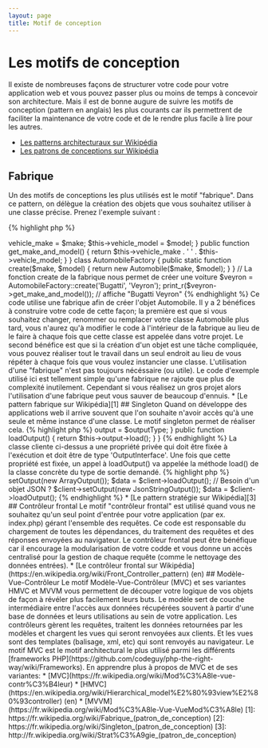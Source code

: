 ```yaml
---
layout: page
title: Motif de conception
---
```


# Les motifs de conception

Il existe de nombreuses façons de structurer votre code pour votre application web et vous pouvez passer plus ou moins 
de temps à concevoir son architecture. Mais il est de bonne augure de suivre les motifs de conception (pattern en 
anglais) les plus courants car ils permettrent de faciliter la maintenance de votre code 
et de le rendre plus facile à lire pour les autres.

* [Les patterns architecturaux sur Wikipédia](https://fr.wikipedia.org/wiki/Patron_d%27architecture)
* [Les patrons de conceptions sur Wikipédia](https://fr.wikipedia.org/wiki/Patron_de_conception)

## Fabrique

Un des motifs de conceptions les plus utilisés est le motif "fabrique". Dans ce pattern, on délègue la création des 
objets que vous souhaitez utiliser à une classe précise. Prenez l'exemple suivant :

{% highlight php %}
<?php
class Automobile
{
    private $vehicle_make;
    private $vehicle_model;

    public function __construct($make, $model)
    {
        $this->vehicle_make = $make;
        $this->vehicle_model = $model;
    }

    public function get_make_and_model()
    {
        return $this->vehicle_make . ' ' . $this->vehicle_model;
    }
}

class AutomobileFactory
{
    public static function create($make, $model)
    {
        return new Automobile($make, $model);
    }
}

// La fonction create de la fabrique nous permet de créer une voiture
$veyron = AutomobileFactory::create('Bugatti', 'Veyron');

print_r($veyron->get_make_and_model()); // affiche "Bugatti Veyron"
{% endhighlight %}

Ce code utilise une fabrique afin de créer l'objet Automobile. Il y a 2 bénéfices à construire votre code de cette 
façon; la première est que si vous souhaitez changer, renommer ou remplacer votre classe Automobile plus tard, vous 
n'aurez qu'à modifier le code à l'intérieur de la fabrique au lieu de le faire à chaque fois que cette classe est 
appelée dans votre projet. Le second bénéfice est que si la création d'un objet est une tâche compliquée, vous pouvez 
réaliser tout le travail dans un seul endroit au lieu de vous répéter à chaque fois que vous voulez instancier une 
classe.

L'utilisation d'une "fabrique" n'est pas toujours nécéssaire (ou utile). Le code d'exemple utilisé ici est tellement 
simple qu'une fabrique ne rajoute que plus de complexité inutilement. Cependant si vous réalisez un gros projet alors 
l'utilisation d'une fabrique peut vous sauver de beaucoup d'ennuis.

* [Le pattern fabrique sur Wikipédia][1]

## Singleton

Quand on développe des applications web il arrive souvent que l'on souhaite n'avoir accès qu'à une seule et même 
instance d'une classe. Le motif singleton permet de réaliser cela.

{% highlight php %}
<?php
class Singleton
{
    /**
     * Retourne l'instance *Singleton* de cette classe.
     *
     * @staticvar Singleton $instance L'instance *Singleton* de la classe.
     *
     * @return Singleton L'instance *Singleton*.
     */
    public static function getInstance()
    {
        static $instance = null;
        if (null === $instance) {
            $instance = new static();
        }

        return $instance;
    }

    /**
     * Constructeur non publique afin d'éviter la création d'une nouvelle instance du *Singleton* via l'opérateur `new`
     */
    protected function __construct()
    {
    }

    /**
     * La méthode clone est privée afin d'empêcher le clonage de l'instance *Singleton*.
     *
     * @return void
     */
    private function __clone()
    {
    }

    /**
     * La méthode de désérialisation est privée afin d'empêcher le clonage de l'instance *Singleton*.
     *
     * @return void
     */
    private function __wakeup()
    {
    }
}

class SingletonChild extends Singleton
{
}

$obj = Singleton::getInstance();
var_dump($obj === Singleton::getInstance());             // bool(true)

$anotherObj = SingletonChild::getInstance();
var_dump($anotherObj === Singleton::getInstance());      // bool(false)

var_dump($anotherObj === SingletonChild::getInstance()); // bool(true)
{% endhighlight %}

Le code ci-dessus implémente le motif singleton en utilisant une 
[variable *statique*](http://php.net/language.variables.scope#language.variables.scope.static) et la methode statique 
`getInstance()`.
Notez ceci:

* Le constructeur [`__construct`](http://php.net/language.oop5.decon#object.construct) est déclaré en tant que méthode 
"protected" afin d'éviter la création d'une nouvelle instance en utilisant l'opérateur `new`.
* La méthode magique [`__clone`](http://php.net/language.oop5.cloning#object.clone) est déclarée privée afin d'éviter 
le clonage d'une instance de cette classe via l'opérateur [`clone`](http://php.net/language.oop5.cloning).
* La méthode magique [`__wakeup`](http://php.net/language.oop5.magic#object.wakeup) est déclarée privée afin d'éviter 
la désérialisation d'une instance de cette classe 
via la fonction globale [`unserialize()`](http://php.net/function.unserialize).
* Une nouvelle instance est créée via [liaison dynamique](http://php.net/language.oop5.late-static-bindings) dans la 
méthode de création statique `getInstance()` via le mot-clé `static`.
Cela permet d'hériter de la classe `Singleton` dans l'exemple.

Le motif Singleton est utile quand on a besoin de s'assurer que seule une instance de classe est requise pour 
l'ensemble du cycle de vie d'une application web. Cela arrive typiquement lorsque l'on a des objets globaux (tel 
qu'une classe de configuration par ex.) ou une ressource partagée (comme un file d'évènement).

Vous devriez faire attention lorsque vous utilisez le motif Singleton étant donné qu'il induit un état global à votre 
application reduisant ainsi sa testabilité. Dans beaucoup de cas, l'injection de dépendances peut (et devrait) être 
utilisé à la place d'un singleton. Utiliser l'injection de dépendance signifie que nous n'introduisons pas de couplage 
inutile dans la conception de notre application car l'objet utilisant une ressource partagée ou globale ne nécéssite 
aucune connaissance de la classe concrète.

* [Le pattern singleton sur Wikipédia][2]

## Stratégie

Avec le motif stratégie vous encapsulez une famille spécifique d'algorithmes permettant à la classe cliente 
responsable de l'instanciation d'un algorithme particulier de ne pas avoir connaissance de son implémentation. 
Il existe différentes variantes du motif stratégie, la plus simple se trouvant ci-dessous:

Ce premier bout de code expose une famille d'algorithmes; vous pourriez avoir besoin d'un tableau sérialisé, d'objets 
JSON ou bien juste d'un tableau de données:
{% highlight php %}
<?php

interface OutputInterface
{
    public function load();
}

class SerializedArrayOutput implements OutputInterface
{
    public function load()
    {
        return serialize($arrayOfData);
    }
}

class JsonStringOutput implements OutputInterface
{
    public function load()
    {
        return json_encode($arrayOfData);
    }
}

class ArrayOutput implements OutputInterface
{
    public function load()
    {
        return $arrayOfData;
    }
}
{% endhighlight %}

En encapuslant les algorithmes ci-dessus vous simplifiez l'utilisation de ce code par d'autres développeurs, ces derniers 
pouvant ajouter de nouveaux types sans affecter le code client.

Vous verrez comment chaque classe de 'sortie' concrète implémente l'interface OutputInterface - cela sert 2 buts, 
premièrement, cela fournit un contrat simple qui doit être respecté par toutes les implémentations. Deuxièmement, en 
implémentant une interface commune vous verrez dans la prochaine section que vous pouvez utiliser le 
[typage objet implicite](http://php.net/manual/fr/language.oop5.typehinting.php) pour vous assurer que le client qui 
est en train d'utiliser ces comportements est du bon type, dans notre cas 'OutputInterface'.

Le prochain bout de code montre comment une classe cliente peut utiliser un des algorithmes et même mieux, fixer le 
comportement requis à l'exécution:
{% highlight php %}
<?php

class SomeClient
{
    private $output;

    public function setOutput(OutputInterface $outputType)
    {
        $this->output = $outputType;
    }

    public function loadOutput()
    {
        return $this->output->load();
    }
}
{% endhighlight %}

La classe cliente ci-dessus a une propriété privée qui doit être fixée à l'exécution et doit être de type 
'OutputInterface'. Une fois que cette propriété est fixée, un appel à loadOutput() va appelée la méthode load() de 
la classe concrète du type de sortie demandé.
{% highlight php %}
<?php

$client = new SomeClient();

// Besoin d'un tableau ?
$client->setOutput(new ArrayOutput());
$data = $client->loadOutput();

// Besoin d'un objet JSON ?
$client->setOutput(new JsonStringOutput());
$data = $client->loadOutput();

{% endhighlight %}

* [Le pattern stratégie sur Wikipédia][3]

## Contrôleur frontal

Le motif "contrôleur frontal" est utilisé quand vous ne souhaitez qu'un seul point d'entrée pour votre application 
(par ex. index.php) gérant l'ensemble des requêtes. Ce code est responsable du chargement de toutes les dépendances, 
du traitement des requêtes et des réponses envoyées au navigateur. Le contrôleur frontal peut être bénéfique car il 
encourage la modularisation de votre codde et vous donne un accès centralisé pour la gestion de chaque requête (comme 
le nettoyage des données entrées).

* [Le contrôleur frontal sur Wikipédia](https://en.wikipedia.org/wiki/Front_Controller_pattern) (en)

## Modèle-Vue-Contrôleur

Le motif Modèle-Vue-Contrôleur (MVC) et ses variantes HMVC et MVVM vous permettent de découper votre logique de 
vos objets de façon à révéler plus facilement leurs buts. Le modèle sert de couche intermédiaire entre 
l'accès aux données récupérées souvent à partir d'une base de données et leurs utilisations au sein de votre application.
 Les contrôleurs gèrent les requêtes, traitent les données retournées par les modèles et chargent les vues qui seront 
renvoyées aux clients. Et les vues sont des templates (balisage, xml, etc) qui sont renvoyés au navigateur.

Le motif MVC est le motif architectural le plus utilisé parmi 
les différents [frameworks PHP](https://github.com/codeguy/php-the-right-way/wiki/Frameworks).

En apprendre plus à propos de MVC et de ses variantes:
* [MVC](https://fr.wikipedia.org/wiki/Mod%C3%A8le-vue-contr%C3%B4leur)
* [HMVC](https://en.wikipedia.org/wiki/Hierarchical_model%E2%80%93view%E2%80%93controller) (en)
* [MVVM](https://fr.wikipedia.org/wiki/Mod%C3%A8le-Vue-VueMod%C3%A8le)

[1]: https://fr.wikipedia.org/wiki/Fabrique_(patron_de_conception)
[2]: https://fr.wikipedia.org/wiki/Singleton_(patron_de_conception)
[3]: http://fr.wikipedia.org/wiki/Strat%C3%A9gie_(patron_de_conception)
